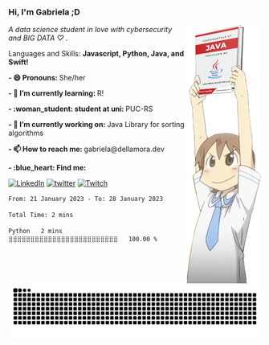 ### Hi, I'm Gabriela ;D
<img align='right' src="https://raw.githubusercontent.com/MarnieGrenat/images-readme/main/java%20book%20edited2.png" width="150">
<p><em> A data science student in love with cybersecurity and BIG DATA 	♡ . </a>
 </em></p>
 
<p align="left">
 Languages and Skills: <strong>Javascript, Python, Java, and Swift! </strong>
<p align="left"> <strong> - 😄 Pronouns: </strong> She/her
 </p>
 <p align="left"> <strong> - 🖖 I’m currently learning: </strong> R!
 </p>
 <p align="left"> <strong> - 	:woman_student: student at uni:  </strong> PUC-RS
 </p>
  <p align="left"> <strong> - 👀 I’m currently working on: </strong> Java Library for sorting algorithms
 </p>
  <p align="left"> <strong>- 📫 How to reach me: </strong> gabriela@dellamora.dev
</p>

<p align="left">
 <strong> - :blue_heart: Find me: </strong>
</p>


[![LinkedIn](https://img.shields.io/badge/LinkedIn-0077B5?style=for-the-badge&logo=linkedin&logoColor=white)](https://www.linkedin.com/in/gabriela-dellamora/)
[![twitter](https://img.shields.io/badge/twitter-1DA1F2?style=for-the-badge&logo=twitter&logoColor=white)](https://twitter.com/MarnieGrenat)
[![Twitch](https://img.shields.io/badge/Twitch-9146FF?style=for-the-badge&logo=twitch&logoColor=white)](https://www.twitch.tv/MarnieGrenat)


<!-- Bloco de Status
<div>
  <a href="https://github.com/MarnieGrenat">
   <img align="left" height="230em" src="https://github-readme-stats.vercel.app/api?username=marniegrenat&show_icons=true&theme=jolly&include_all_commits=true&count_private=true"/>
   </a>
-->
<!-- Bloco de códigos
<div>
<a href="https://github.com/MarnieGrenat"> 
 <img align="left" height="187em" src="https://github-readme-stats.vercel.app/api/top-langs/?username=marniegrenat&theme=jolly&hide=javascript,html"/>
 </a>
size for the gitstats: 176em
-->
<!--START_SECTION:waka-->

```text
From: 21 January 2023 - To: 28 January 2023

Total Time: 2 mins

Python   2 mins          ⣿⣿⣿⣿⣿⣿⣿⣿⣿⣿⣿⣿⣿⣿⣿⣿⣿⣿⣿⣿⣿⣿⣿⣿⣿   100.00 %
```

<!--END_SECTION:waka-->
 ![Snake animation](https://github.com/MarnieGrenat/MarnieGrenat/blob/output/github-contribution-grid-snake.svg)
 
 <!--
things I can put in the future on my profile:
- 🔭 I’m currently working on ...
- 🌱 I’m currently learning ...
- 👯 I’m looking to collaborate on ...
- 🤔 I’m looking for help with ...
- 💬 Ask me about ...
- 📫 How to reach me: ...
- 😄 Pronouns: ...
- ⚡ Fun fact: ...
-->
